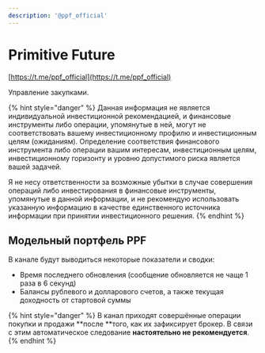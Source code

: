 ```yaml
---
description: '@ppf_official'
---
```


# Primitive Future

[https://t.me/ppf_official](https://t.me/ppf_official)

Управление закупками.

{% hint style="danger" %}
Данная информация не является индивидуальной инвестиционной рекомендацией, и финансовые инструменты либо операции, упомянутые в ней, могут не соответствовать вашему инвестиционному профилю и инвестиционным целям (ожиданиям). Определение соответствия финансового инструмента либо операции вашим интересам, инвестиционным целям, инвестиционному горизонту и уровню допустимого риска является вашей задачей. 

Я не несу ответственности за возможные убытки в случае совершения операций либо инвестирования в финансовые инструменты, упомянутые в данной информации, и не рекомендую использовать указанную информацию в качестве единственного источника информации при принятии инвестиционного решения.
{% endhint %}

## Модельный портфель PPF

В канале будут выводиться некоторые показатели и сводки:

* Время последнего обновления (сообщение обновляется не чаще 1 раза в 6 секунд)
* Балансы рублевого и долларового счетов, а также текущая доходность от стартовой суммы

{% hint style="danger" %}
В канал приходят совершённые операции покупки и продажи **после **того, как их зафиксирует брокер. В связи с этим автоматическое следование **настоятельно не рекомендуется**.
{% endhint %}
